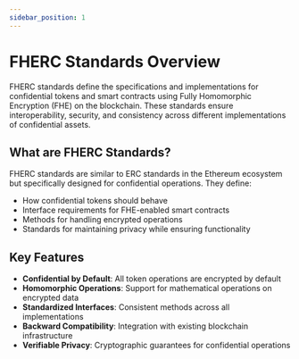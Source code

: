```yaml
---
sidebar_position: 1
---
```


# FHERC Standards Overview

FHERC standards define the specifications and implementations for confidential tokens and smart contracts using Fully Homomorphic Encryption (FHE) on the blockchain. These standards ensure interoperability, security, and consistency across different implementations of confidential assets.

## What are FHERC Standards?

FHERC standards are similar to ERC standards in the Ethereum ecosystem but specifically designed for confidential operations. They define:

- How confidential tokens should behave
- Interface requirements for FHE-enabled smart contracts
- Methods for handling encrypted operations
- Standards for maintaining privacy while ensuring functionality

## Key Features

- **Confidential by Default**: All token operations are encrypted by default
- **Homomorphic Operations**: Support for mathematical operations on encrypted data
- **Standardized Interfaces**: Consistent methods across all implementations
- **Backward Compatibility**: Integration with existing blockchain infrastructure
- **Verifiable Privacy**: Cryptographic guarantees for confidential operations 
